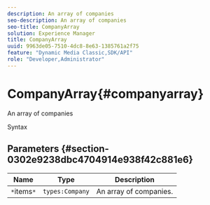 ```yaml
---
description: An array of companies
seo-description: An array of companies
seo-title: CompanyArray
solution: Experience Manager
title: CompanyArray
uuid: 9963de05-7510-4dc8-8e63-1385761a2f75
feature: "Dynamic Media Classic,SDK/API"
role: "Developer,Administrator"
---
```


# CompanyArray{#companyarray}

An array of companies

 Syntax 

## Parameters {#section-0302e9238dbc4704914e938f42c881e6}

|  Name  | Type  | Description  |
|---|---|---|
|  `*`items`*`  | `types:Company`  | An array of companies.  |

